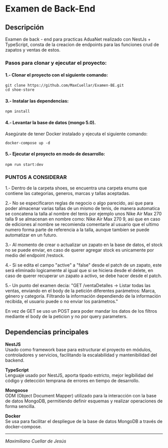
# Examen de Back-End  
## Descripción  
Examen de back - end para practicas AduaNet realizado con NestJs + TypeScript, consta de la creacion de endpoints para las funciones crud de zapatos y ventas de estos.
 
### Pasos para clonar y ejecutar el proyecto:
#### 1.- Clonar el proyecto con el siguiente comando:  

```console
git clone https://github.com/MaxCuellar/Examen-BE.git
cd shoe-store
```

#### 3.- Instalar las dependencias:
```console
npm install  
```

#### 4.- Levantar la base de datos (mongo 5.0).
Asegúrate de tener Docker instalado y ejecuta el siguiente comando:

```
docker-compose up -d
```

#### 5.- Ejecutar el proyecto en modo de desarrollo:
```console
npm run start:dev
```
### PUNTOS A CONSIDERAR ###

1.- Dentro de la carpeta shoes, se encuentra una carpeta enums que contiene las categorias, generos, marcas y tallas aceptadas.

2.- No se especificaron reglas de negocio o algo parecido, asi que para poder almacenar varias tallas de un mismo de tenis, de manera automatica se concatena la talla al nombre del tenis por ejemplo unos Nike Air Max 270 talla 9 se almacenan en nombre como: Nike Air Max 270 9, asi que en caso de ediciones al nombre se recomienda comentarle al usuario que el ultimo numero forma parte de referencia a la talla, aunque tambien se puede automatizar en un futuro.

3.- Al momento de crear o actualizar un zapato en la base de datos, el stock no se puede enviar, en caso de querer agregar stock es unicamente por medio del endpoint /restock.

4.- Si se edita el campo "active" a "false" desde el patch de un zapato, este será eliminado logicamente al igual que si se hiciera desde el delete, en caso de querer recuperar un zapato a activo, se debe hacer desde el patch.

5.- Un punto del examen decia: "GET /ventaDetalles → Listar todas las ventas, enviando en el body de la petición diferentes parámetros: Marca, género y categoría. Filtrando la información dependiendo de la información recibida, el usuario puede o no enviar los parámetros."  

En vez de GET se uso un POST para poder mandar los datos de los filtros mediante el body de la peticion y no por query parameters.

## Dependencias principales
**NestJS**  
Usado como framework base para estructurar el proyecto en módulos, controladores y servicios, facilitando la escalabilidad y mantenibilidad del backend.

**TypeScript**  
Lenguaje usado por NestJS, aporta tipado estricto, mejor legibilidad del código y detección temprana de errores en tiempo de desarrollo.

**Mongoose**  
ODM (Object Document Mapper) utilizado para la interacción con la base de datos MongoDB, permitiendo definir esquemas y realizar operaciones de forma sencilla.

**Docker**  
Se usa para facilitar el despliegue de la base de datos MongoDB a través de docker-compose.


---
*Maximiliano Cuellar de Jesús*




